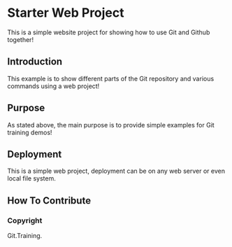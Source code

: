 # Starter Web Project

This is a simple website project for showing how to use Git and Github together!

## Introduction

This example is to show different parts of the Git repository and various commands using a web project!

## Purpose

As stated above, the main purpose is to provide simple examples for Git training demos!

## Deployment

This is a simple web project, deployment can be on any web server or even local file system.

## How To Contribute

### Copyright

Git.Training.